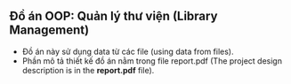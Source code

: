 ## Đồ án OOP: Quản lý thư viện (Library Management)
- Đồ án này sử dụng data từ các file (using data from files).
- Phần mô tả thiết kế đồ án nằm trong file report.pdf (The project design description is in the **report.pdf** file).
